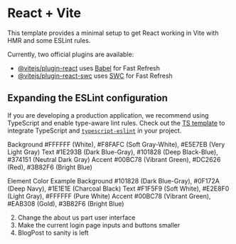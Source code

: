 # React + Vite

This template provides a minimal setup to get React working in Vite with HMR and some ESLint rules.

Currently, two official plugins are available:

- [@vitejs/plugin-react](https://github.com/vitejs/vite-plugin-react/blob/main/packages/plugin-react/README.md) uses [Babel](https://babeljs.io/) for Fast Refresh
- [@vitejs/plugin-react-swc](https://github.com/vitejs/vite-plugin-react-swc) uses [SWC](https://swc.rs/) for Fast Refresh

## Expanding the ESLint configuration

If you are developing a production application, we recommend using TypeScript and enable type-aware lint rules. Check out the [TS template](https://github.com/vitejs/vite/tree/main/packages/create-vite/template-react-ts) to integrate TypeScript and [`typescript-eslint`](https://typescript-eslint.io) in your project.

Background #FFFFFF (White), #F8FAFC (Soft Gray-White), #E5E7EB (Very Light Gray)
Text #1E293B (Dark Blue-Gray), #101828 (Deep Black-Blue), #374151 (Neutral Dark Gray)
Accent #00BC78 (Vibrant Green), #DC2626 (Red), #3B82F6 (Bright Blue)

Element Color Example
Background #101828 (Dark Blue-Gray), #0F172A (Deep Navy), #1E1E1E (Charcoal Black)
Text #F1F5F9 (Soft White), #E2E8F0 (Light Gray), #FFFFFF (Pure White)
Accent #00BC78 (Vibrant Green), #EAB308 (Gold), #3B82F6 (Bright Blue)

2. Change the about us part user interface 
3. Make the current login page inputs and buttons smaller
4. BlogPost to sanity is left 